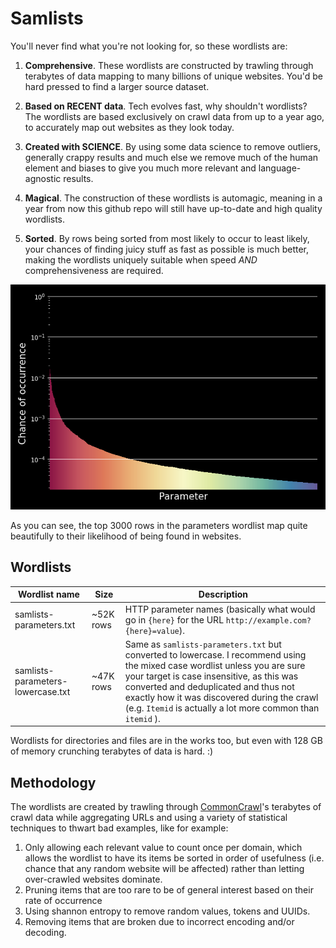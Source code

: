 # Samlists

You'll never find what you're not looking for, so these wordlists are:

1. **Comprehensive**. These wordlists are constructed by trawling through terabytes of data mapping to many billions of unique websites. You'd be hard pressed to find a larger source dataset.

2. **Based on RECENT data**. Tech evolves fast, why shouldn't wordlists? The wordlists are based exclusively on crawl data from up to a year ago, to accurately map out websites as they look today.

3. **Created with SCIENCE**. By using some data science to remove outliers, generally crappy results and much else we remove much of the human element and biases to give you much more relevant and language-agnostic results. 

4. **Magical**. The construction of these wordlists is automagic, meaning in a year from now this github repo will still have up-to-date and high quality wordlists.

5. **Sorted**. By rows being sorted from most likely to occur to least likely, your chances of finding juicy stuff as fast as possible is much better, making the wordlists uniquely suitable when speed *AND* comprehensiveness are required.

![The likelihood of the top parameters in the wordlists make a beautiful exponential curve, demonstrating that they follow a distribution cleanly](./plot.png)

As you can see, the top 3000 rows in the parameters wordlist map quite beautifully to their likelihood of being found in websites.


## Wordlists


| Wordlist name  | Size |  Description            |
| ------------- | ------------- |------------- |
| samlists-parameters.txt  | ~52K rows  | HTTP parameter names (basically what would go in `{here}` for the URL `http://example.com?{here}=value`).             |
| samlists-parameters-lowercase.txt  | ~47K rows  | Same as `samlists-parameters.txt` but converted to lowercase. I recommend using the mixed case wordlist unless you are sure your target is case insensitive, as this was converted and deduplicated and thus not exactly how it was discovered during the crawl (e.g. `Itemid` is actually a lot more common than `itemid` ).             |

Wordlists for directories and files are in the works too, but even with 128 GB of memory crunching terabytes of data is hard. :)

## Methodology

The wordlists are created by trawling through [CommonCrawl](https://CommonCrawl.org)'s terabytes of crawl data while aggregating URLs and using a variety of statistical techniques to thwart bad examples, like for example:

1. Only allowing each relevant value to count once per domain, which allows the wordlist to have its items be sorted in order of usefulness (i.e. chance that any random website will be affected) rather than letting over-crawled websites dominate.
2. Pruning items that are too rare to be of general interest based on their rate of occurrence
3. Using shannon entropy to remove random values, tokens and UUIDs.
4. Removing items that are broken due to incorrect encoding and/or decoding.
